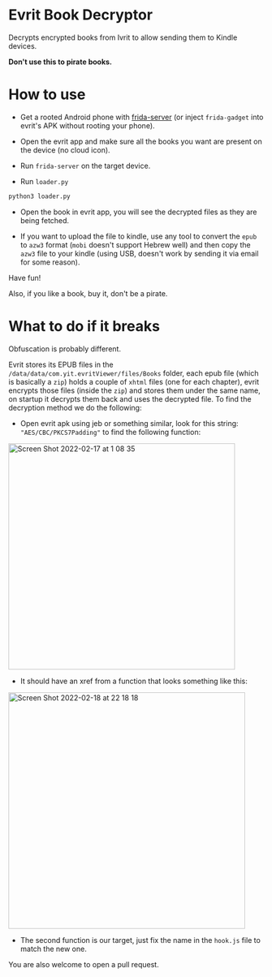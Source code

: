 # Evrit Book Decryptor
Decrypts encrypted books from Ivrit to allow sending them to Kindle devices.

**Don't use this to pirate books.**

# How to use
- Get a rooted Android phone with [frida-server](https://github.com/frida/frida/tags) (or inject `frida-gadget` into evrit's APK without rooting your phone).

- Open the evrit app and make sure all the books you want are present on the device (no cloud icon).

- Run `frida-server` on the target device.

- Run `loader.py`
```sh
python3 loader.py
```

- Open the book in evrit app, you will see the decrypted files as they are being fetched.

- If you want to upload the file to kindle, use any tool to convert the `epub` to `azw3` format (`mobi` doesn't support Hebrew well) and then copy the `azw3` file to your kindle (using USB, doesn't work by sending it via email for some reason).

Have fun!

Also, if you like a book, buy it, don't be a pirate.

# What to do if it breaks

Obfuscation is probably different.

Evrit stores its EPUB files in the `/data/data/com.yit.evritViewer/files/Books` folder, each epub file (which is basically a `zip`) holds a couple of `xhtml` files (one for each chapter), evrit encrypts those files (inside the `zip`) and stores them under the same name, on startup it decrypts them back and uses the decrypted file.
To find the decryption method we do the following:

- Open evrit apk using jeb or something similar, look for this string: `"AES/CBC/PKCS7Padding"` to find the following function:

<img width="446" alt="Screen Shot 2022-02-17 at 1 08 35" src="https://user-images.githubusercontent.com/8081679/154372781-c7705c37-80c8-4219-b6f6-6e5494b21ca4.png">

- It should have an xref from a function that looks something like this:

<img width="466" alt="Screen Shot 2022-02-18 at 22 18 18" src="https://user-images.githubusercontent.com/8081679/154755900-5fed20af-17e3-4212-aacd-821deb81c57f.png">

- The second function is our target, just fix the name in the `hook.js` file to match the new one.

You are also welcome to open a pull request.
